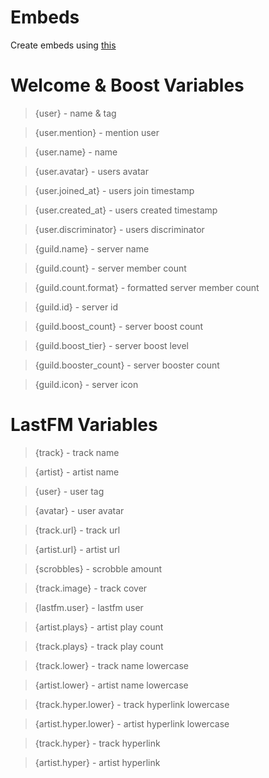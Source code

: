 # Embeds

Create embeds using [this](https://rival.rocks/embed)

# Welcome & Boost Variables

> {user} - name & tag

> {user.mention} - mention user

> {user.name} - name

> {user.avatar} - users avatar

> {user.joined_at} - users join timestamp

> {user.created_at} - users created timestamp

> {user.discriminator} - users discriminator

> {guild.name} - server name

> {guild.count} - server member count

> {guild.count.format} - formatted server member count

> {guild.id} - server id

> {guild.boost_count} - server boost count

> {guild.boost_tier} - server boost level

> {guild.booster_count} - server booster count

> {guild.icon} - server icon

# LastFM Variables

> {track} - track name

> {artist} - artist name

> {user} - user tag

> {avatar} - user avatar

> {track.url} - track url

> {artist.url} - artist url

> {scrobbles} - scrobble amount

> {track.image} - track cover

> {lastfm.user} - lastfm user

> {artist.plays} - artist play count

> {track.plays} - track play count

> {track.lower} - track name lowercase

> {artist.lower} - artist name lowercase

> {track.hyper.lower} - track hyperlink lowercase

> {artist.hyper.lower} - artist hyperlink lowercase

> {track.hyper} - track hyperlink

> {artist.hyper} - artist hyperlink
